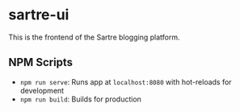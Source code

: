 # sartre-ui

This is the frontend of the Sartre blogging platform.

## NPM Scripts

- `npm run serve`: Runs app at `localhost:8080` with hot-reloads for development
- `npm run build`: Builds for production
